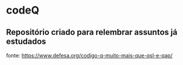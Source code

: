 # codeQ
## Repositório criado para relembrar assuntos já estudados
fonte: https://www.defesa.org/codigo-q-muito-mais-que-qsl-e-qap/
